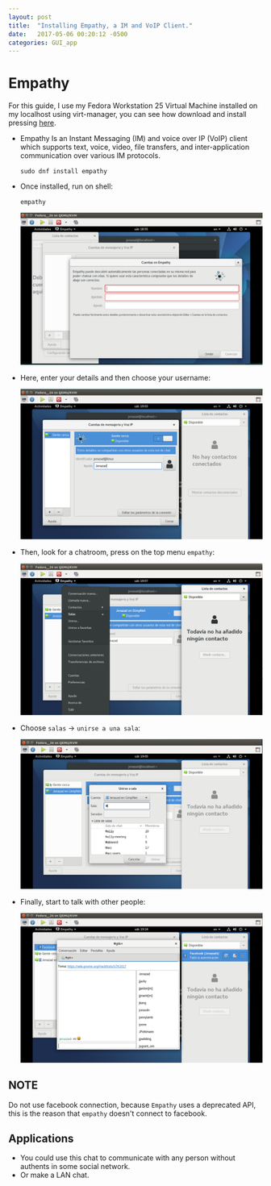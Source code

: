 ```yaml
---
layout: post
title:  "Installing Empathy, a IM and VoIP Client."
date:   2017-05-06 00:20:12 -0500
categories: GUI_app
---
```

# Empathy

For this guide, I use my Fedora Workstation 25 Virtual Machine installed on my localhost using virt-manager, you can see how download and install pressing [here][vm-url].

* Empathy Is an Instant Messaging (IM) and voice over IP (VoIP) client which supports text, voice, video, file transfers, and inter-application communication over various IM protocols.

      sudo dnf install empathy

* Once installed, run on shell:

      empathy

  ![Empathy-init][empathy-init]

* Here, enter your details and then choose your username:

  ![Empathy-connect][empathy-connect]

* Then, look for a chatroom, press on the top menu `empathy`:

  ![Empathy-menu][empathy-menu]

* Choose `salas` -> `unirse a una sala`:

  ![Empathy-room][empathy-room]

* Finally, start to talk with other people:

  ![empathy-chat][empathy-chat]

## NOTE

Do not use facebook connection, because `Empathy` uses a deprecated API, this is the reason that `empathy` doesn't connect to facebook.

## Applications

* You could use this chat to communicate with any person without authents in some social network. 
* Or make a LAN chat.

[empathy-chat]:       /assets/GUIApp/Empathy/empathy_chat.png
[empathy-room]:       /assets/GUIApp/Empathy/empathy_room.png
[empathy-menu]:       /assets/GUIApp/Empathy/empathy_menu.png
[empathy-connect]:    /assets/GUIApp/Empathy/empathy_connect.png
[empathy-init]:       /assets/GUIApp/Empathy/empathy_init.png
[vm-url]:             /blog/virtual-machines/2017-03-20/Using-Virt-Manager-Tool
